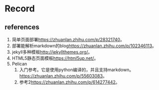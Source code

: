 # Record

## references

1. 简单页面部署<https://zhuanlan.zhihu.com/p/28321740>。
2. 部署能解析markdown的blog<https://zhuanlan.zhihu.com/p/102346113>。
3. jekyll多种模板<http://jekyllthemes.org/>。
4. HTML5静态页面模板<https://html5up.net/>。
5. Pelican
   1. 入门参考。它是使用python编译的，并且支持markdown。<https://zhuanlan.zhihu.com/p/55603083>。
   2. 参考2<https://zhuanlan.zhihu.com/p/614277442>。